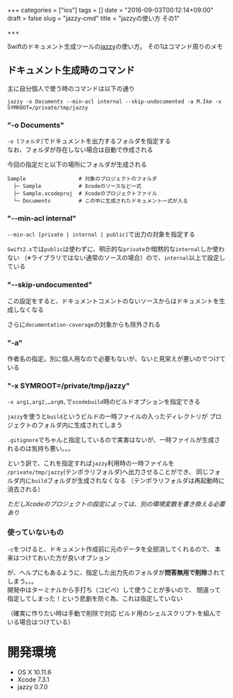 +++
categories = ["ios"]
tags = []
date = "2016-09-03T00:12:14+09:00"
draft = false
slug = "jazzy-cmd"
title = "jazzyの使い方 その1"

+++

Swiftのドキュメント生成ツールの[jazzy](https://github.com/realm/jazzy)の使い方。
その1はコマンド周りのメモ

<!--more-->

## ドキュメント生成時のコマンド
主に自分個人で使う時のコマンドは以下の通り
```
jazzy -o Documents --min-acl internal --skip-undocumented -a M.Ike -x SYMROOT=/private/tmp/jazzy
```

### "-o Documents"
`-o [フォルダ]`でドキュメントを出力するフォルダを指定する  
なお、フォルダが存在しない場合は自動で作成される

今回の指定だと以下の場所にフォルダが生成される
```
Sample                 # 対象のプロジェクトのフォルダ
  ├─ Sample            # Xcodeのソースなど一式
  ├─ Sample.xcodeproj  # Xcodeのプロジェクトファイル
  └─ Documents         # この中に生成されたドキュメント一式が入る
```

### "--min-acl internal"
`--min-acl [private | internal | public]`で出力の対象を指定する

`Swift2.x`では`public`は使わずに、明示的な`private`か暗黙的な`internal`しか使わない
（※ライブラリではない通常のソースの場合）ので、`internal`以上で設定している

### "--skip-undocumented"
この設定をすると、ドキュメントコメントのないソースからはドキュメントを生成しなくなる

さらに`documentation-coverage`の対象からも除外される

### "-a"
作者名の指定。別に個人用なので必要もないが、ないと見栄えが悪いのでつけている

### "-x SYMROOT=/private/tmp/jazzy"
`-x arg1,arg2,…argN,`で`xcodebuild`時のビルドオプションを指定できる

`jazzy`を使うと`build`というビルドの一時ファイルの入ったディレクトリが
プロジェクトのフォルダ内に生成されてしまう

`.gitignore`でちゃんと指定しているので実害はないが、一時ファイルが生成されるのは気持ち悪い。。。

という訳で、これを指定すれば`jazzy`利用時の一時ファイルを
`/private/tmp/jazzy`(テンポラリフォルダ)へ出力させることができ、
同じフォルダ内に`build`フォルダが生成されなくなる
（テンポラリフォルダは再起動時に消去される）

*ただしXcodeのプロジェクトの設定によっては、別の環境変数を書き換える必要あり*

### 使っていないもの
`-c`をつけると、ドキュメント作成前に元のデータを全部消してくれるので、
本来はつけておいた方が良いオプション

が、ヘルプにもあるように、指定した出力先のフォルダが**問答無用で削除**されてしまう。。。  
開発中はターミナルから手打ち（コピペ）して使うことが多いので、
間違って指定してしまった！という悲劇を防ぐ為、これは指定していない

（確実に作りたい時は手動で削除で対応
ビルド用のシェルスクリプトを組んでいる場合はつけている）

# 開発環境
+ OS X 10.11.6
+ Xcode 7.3.1
+ jazzy 0.7.0
